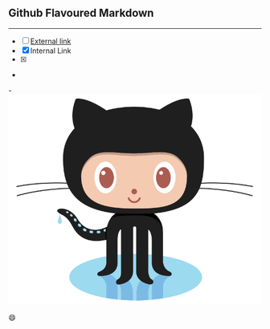 

Github Flavoured Markdown
-----------------------------------------------------------------------------------------------------------------------------
-----------------------------------------------------------------------------------------------------------------------------
- [ ] [External link](https://help.github.com/en )
- [x] <a name="authoring">Internal Link</a>
- [x] [riferimento]: images/logo.png "Image"
- 
-![Kiku](images/logo.png)



:smile:
